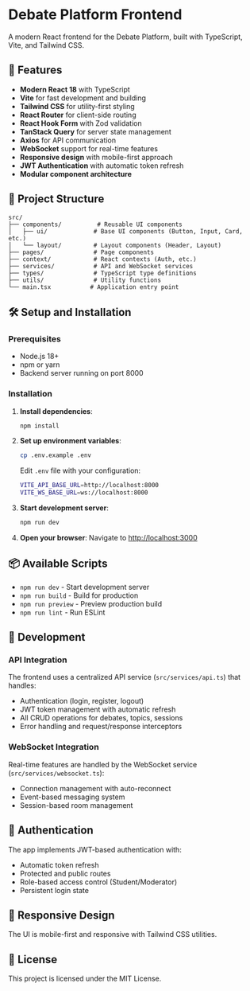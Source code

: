 # Debate Platform Frontend

A modern React frontend for the Debate Platform, built with TypeScript, Vite, and Tailwind CSS.

## 🚀 Features

- **Modern React 18** with TypeScript
- **Vite** for fast development and building
- **Tailwind CSS** for utility-first styling
- **React Router** for client-side routing
- **React Hook Form** with Zod validation
- **TanStack Query** for server state management
- **Axios** for API communication
- **WebSocket** support for real-time features
- **Responsive design** with mobile-first approach
- **JWT Authentication** with automatic token refresh
- **Modular component architecture**

## 📁 Project Structure

```
src/
├── components/          # Reusable UI components
│   ├── ui/             # Base UI components (Button, Input, Card, etc.)
│   └── layout/         # Layout components (Header, Layout)
├── pages/              # Page components
├── context/            # React contexts (Auth, etc.)
├── services/           # API and WebSocket services
├── types/              # TypeScript type definitions
├── utils/              # Utility functions
└── main.tsx           # Application entry point
```

## 🛠️ Setup and Installation

### Prerequisites

- Node.js 18+ 
- npm or yarn
- Backend server running on port 8000

### Installation

1. **Install dependencies**:
   ```bash
   npm install
   ```

2. **Set up environment variables**:
   ```bash
   cp .env.example .env
   ```
   
   Edit `.env` file with your configuration:
   ```bash
   VITE_API_BASE_URL=http://localhost:8000
   VITE_WS_BASE_URL=ws://localhost:8000
   ```

3. **Start development server**:
   ```bash
   npm run dev
   ```

4. **Open your browser**:
   Navigate to [http://localhost:3000](http://localhost:3000)

## 📦 Available Scripts

- `npm run dev` - Start development server
- `npm run build` - Build for production
- `npm run preview` - Preview production build
- `npm run lint` - Run ESLint

## 🔧 Development

### API Integration

The frontend uses a centralized API service (`src/services/api.ts`) that handles:
- Authentication (login, register, logout)
- JWT token management with automatic refresh
- All CRUD operations for debates, topics, sessions
- Error handling and request/response interceptors

### WebSocket Integration

Real-time features are handled by the WebSocket service (`src/services/websocket.ts`):
- Connection management with auto-reconnect
- Event-based messaging system
- Session-based room management

## 🔐 Authentication

The app implements JWT-based authentication with:
- Automatic token refresh
- Protected and public routes
- Role-based access control (Student/Moderator)
- Persistent login state

## 📱 Responsive Design

The UI is mobile-first and responsive with Tailwind CSS utilities.

## 📄 License

This project is licensed under the MIT License.
